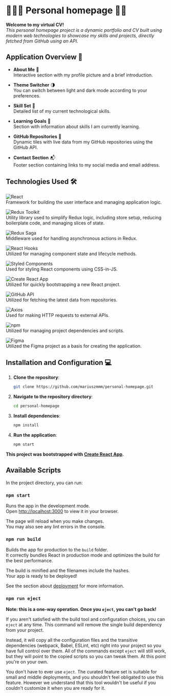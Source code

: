 # 🙋🏻‍♂️ Personal homepage 🚀🌟

**Welcome to my virtual CV!**  
*This personal homepage project is a dynamic portfolio and CV built using modern web technologies to showcase my skills and projects, directly fetched from GitHub using an API.*

## Application Overview 👀

- **About Me** 📸  
  Interactive section with my profile picture and a brief introduction.

- **Theme Switcher** 🌗  
  You can switch between light and dark mode according to your preferences.

- **Skill Set** 💼  
  Detailed list of my current technological skills.

- **Learning Goals** 🎯  
  Section with information about skills I am currently learning.

- **GitHub Repositories** 📂  
  Dynamic tiles with live data from my GitHub repositories using the GitHub API.

- **Contact Section** 📬  
  Footer section containing links to my social media and email address.

## Technologies Used 🛠️

![React](https://img.shields.io/badge/React-61DAFB?logo=react&labelColor=353535)  
Framework for building the user interface and managing application logic.

![Redux Toolkit](https://img.shields.io/badge/Redux-764ABC?logo=redux&labelColor=353535)  
Utility library used to simplify Redux logic, including store setup, reducing boilerplate code, and managing slices of state.

![Redux Saga](https://img.shields.io/badge/Redux%20Saga-999999?logo=reduxsaga&logoColor=white&labelColor=353535)  
Middleware used for handling asynchronous actions in Redux.

![React Hooks](https://img.shields.io/badge/React_Hooks-61DAFB?logo=react&labelColor=353535)  
Utilized for managing component state and lifecycle methods.

![Styled Components](https://img.shields.io/badge/Styled%20Components-DB7093?logo=styledcomponents&labelColor=353535)  
Used for styling React components using CSS-in-JS.

![Create React App](https://img.shields.io/badge/Create%20React%20App-09D3AC?logo=create-react-app&labelColor=353535)  
Utilized for quickly bootstrapping a new React project.

![GitHub API](https://img.shields.io/badge/GitHub_API-181717?logo=github&labelColor=353535)  
Utilized for fetching the latest data from repositories.

![Axios](https://img.shields.io/badge/Axios-5A29E4?logo=axios&labelColor=353535)  
Used for making HTTP requests to external APIs.

![npm](https://img.shields.io/badge/npm-CB1927?logo=npm&labelColor=353535)  
Utilized for managing project dependencies and scripts.

![Figma](https://img.shields.io/badge/Figma-F24E1E?logo=figma&labelColor=353535)  
Utilized the Figma project as a basis for creating the application.

## Installation and Configuration 💻

1. **Clone the repository**:
   ```bash
   git clone https://github.com/mariuszmmm/personal-homepage.git
   ```
2. **Navigate to the repository directory**:
   ```bash
   cd personal-homepage
   ```
3. **Install dependencies**:
   ```bash
   npm install
   ```
4. **Run the application**:
   ```bash
   npm start
   ```

**This project was bootstrapped with [Create React App](https://github.com/facebook/create-react-app).**

## Available Scripts

In the project directory, you can run:

### `npm start`

Runs the app in the development mode.\
Open [http://localhost:3000](http://localhost:3000) to view it in your browser.

The page will reload when you make changes.\
You may also see any lint errors in the console.

### `npm run build`

Builds the app for production to the `build` folder.\
It correctly bundles React in production mode and optimizes the build for the best performance.

The build is minified and the filenames include the hashes.\
Your app is ready to be deployed!

See the section about [deployment](https://facebook.github.io/create-react-app/docs/deployment) for more information.

### `npm run eject`

**Note: this is a one-way operation. Once you `eject`, you can't go back!**

If you aren't satisfied with the build tool and configuration choices, you can `eject` at any time. This command will remove the single build dependency from your project.

Instead, it will copy all the configuration files and the transitive dependencies (webpack, Babel, ESLint, etc) right into your project so you have full control over them. All of the commands except `eject` will still work, but they will point to the copied scripts so you can tweak them. At this point you're on your own.

You don't have to ever use `eject`. The curated feature set is suitable for small and middle deployments, and you shouldn't feel obligated to use this feature. However we understand that this tool wouldn't be useful if you couldn't customize it when you are ready for it.
